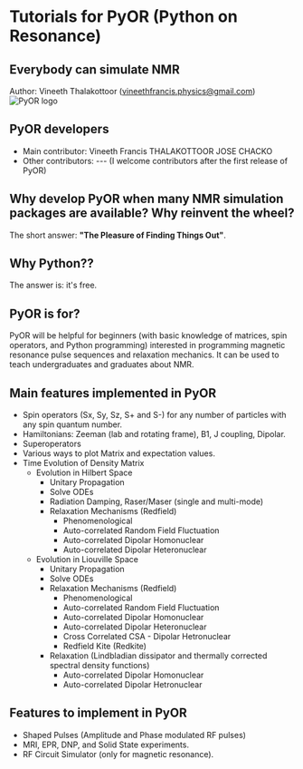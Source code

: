 # Tutorials for PyOR (Python on Resonance)
## Everybody can simulate NMR
Author: Vineeth Thalakottoor (vineethfrancis.physics@gmail.com)
![PyOR logo](https://github.com/VThalakottoor/PyOR/blob/main/Images/PyOR_logo.png)
## PyOR developers
- Main contributor: Vineeth Francis THALAKOTTOOR JOSE CHACKO
- Other contributors: --- (I welcome contributors after the first release of PyOR)

## Why develop PyOR when many NMR simulation packages are available? Why reinvent the wheel?
The short answer: **"The Pleasure of Finding Things Out"**.

## Why Python??
The answer is: it's free.

## PyOR is for?
PyOR will be helpful for beginners (with basic knowledge of matrices, spin operators, and Python programming) interested in programming magnetic resonance pulse sequences and relaxation mechanics. It can be used to teach undergraduates and graduates about NMR.

## Main features implemented in PyOR
- Spin operators (Sx, Sy, Sz, S+ and S-) for any number of particles with any spin quantum number.
- Hamiltonians: Zeeman (lab and rotating frame), B1, J coupling, Dipolar.
- Superoperators
- Various ways to plot Matrix and expectation values.
- Time Evolution of Density Matrix
  - Evolution in Hilbert Space
    - Unitary Propagation
    - Solve ODEs
    - Radiation Damping, Raser/Maser (single and multi-mode)
    - Relaxation Mechanisms (Redfield)
      - Phenomenological
      - Auto-correlated Random Field Fluctuation
      - Auto-correlated Dipolar Homonuclear
      - Auto-correlated Dipolar Heteronuclear
  - Evolution in Liouville Space
    - Unitary Propagation
    - Solve ODEs
    - Relaxation Mechanisms (Redfield)
      - Phenomenological
      - Auto-correlated Random Field Fluctuation
      - Auto-correlated Dipolar Homonuclear
      - Auto-correlated Dipolar Heteronuclear
      - Cross Correlated CSA - Dipolar Hetronuclear
      - Redfield Kite (Redkite)
    - Relaxation (Lindbladian dissipator and thermally corrected spectral density functions)
      - Auto-correlated Dipolar Homonuclear
      - Auto-correlated Dipolar Hetronuclear

## Features to implement in PyOR
- Shaped Pulses (Amplitude and Phase modulated RF pulses)
- MRI, EPR, DNP, and Solid State experiments.
- RF Circuit Simulator (only for magnetic resonance).
